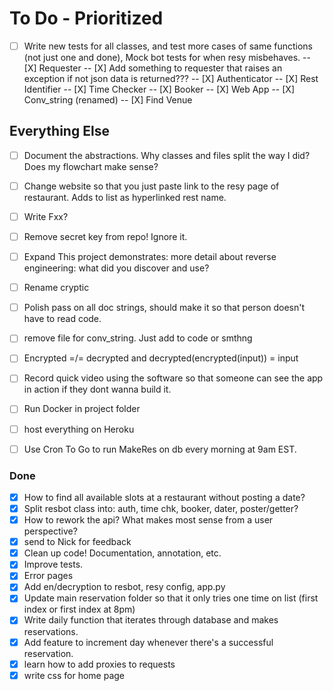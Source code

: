 # To Do - Prioritized

- [ ] Write new tests for all classes, and test more cases of same functions (not just one and done), Mock bot tests for when resy misbehaves.
-- [X] Requester
-- [X] Add something to requester that raises an exception if not json data is returned???
-- [X] Authenticator
-- [X] Rest Identifier
-- [X] Time Checker
-- [X] Booker
-- [X] Web App
-- [X] Conv_string (renamed)
-- [X] Find Venue


## Everything Else

- [ ] Document the abstractions. Why classes and files split the way I did? Does my flowchart make sense?
- [ ] Change website so that you just paste link to the resy page of restaurant. Adds to list as hyperlinked rest name. 
- [ ] Write Fxx?
- [ ] Remove secret key from repo! Ignore it. 
- [ ] Expand This project demonstrates: more detail about reverse engineering: what did you discover and use?
- [ ] Rename cryptic
- [ ] Polish pass on all doc strings, should make it so that person doesn't have to read code. 
- [ ] remove file for conv_string. Just add to code or smthng
- [ ] Encrypted =/= decrypted and decrypted(encrypted(input)) = input
- [ ] Record quick video using the software so that someone can see the app in action if they dont wanna build it. 


- [ ] Run Docker in project folder
- [ ] host everything on Heroku
- [ ] Use Cron To Go to run MakeRes on db every morning at 9am EST. 

### Done


- [X] How to find all available slots at a restaurant without posting a date?
- [X] Split resbot class into: auth, time chk, booker, dater, poster/getter?
- [X] How to rework the api? What makes most sense from a user perspective?
- [X] send to Nick for feedback
- [X] Clean up code! Documentation, annotation, etc.
- [X] Improve tests. 
- [X] Error pages
- [X] Add en/decryption to resbot, resy config, app.py
- [X] Update main reservation folder so that it only tries one time on list (first index or first index at 8pm)
- [X] Write daily function that iterates through database and makes reservations. 
- [X] Add feature to increment day whenever there's a successful reservation. 
- [X] learn how to add proxies to requests
- [X] write css for home page